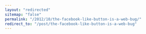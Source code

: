 ```yaml
---
layout: "redirected"
sitemap: "false"
permalink: "/2012/10/the-facebook-like-button-is-a-web-bug/"
redirect_to: "/post/the-facebook-like-button-is-a-web-bug"
---
```





